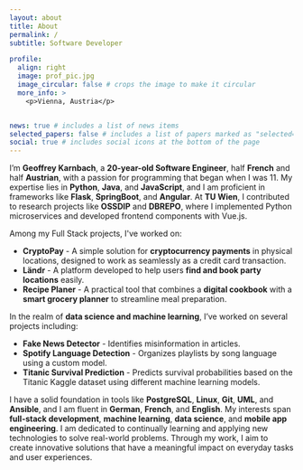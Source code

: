 ```yaml
---
layout: about
title: About
permalink: /
subtitle: Software Developer

profile:
  align: right
  image: prof_pic.jpg
  image_circular: false # crops the image to make it circular
  more_info: >
    <p>Vienna, Austria</p>


news: true # includes a list of news items
selected_papers: false # includes a list of papers marked as "selected={true}"
social: true # includes social icons at the bottom of the page
---
```


<p>I’m <strong>Geoffrey Karnbach</strong>, a <strong>20-year-old Software Engineer</strong>, half <strong>French</strong> and half <strong>Austrian</strong>, with a passion for programming that began when I was 11. My expertise lies in <strong>Python</strong>, <strong>Java</strong>, and <strong>JavaScript</strong>, and I am proficient in frameworks like <strong>Flask</strong>, <strong>SpringBoot</strong>, and <strong>Angular</strong>. At <strong>TU Wien</strong>, I contributed to research projects like <strong>OSSDIP</strong> and <strong>DBREPO</strong>, where I implemented Python microservices and developed frontend components with Vue.js.</p>

<p>Among my Full Stack projects, I've worked on:</p>
<ul>
  <li><strong>CryptoPay</strong> - A simple solution for <strong>cryptocurrency payments</strong> in physical locations, designed to work as seamlessly as a credit card transaction.</li>
  <li><strong>Ländr</strong> - A platform developed to help users <strong>find and book party locations</strong> easily.</li>
  <li><strong>Recipe Planer</strong> - A practical tool that combines a <strong>digital cookbook</strong> with a <strong>smart grocery planner</strong> to streamline meal preparation.</li>
</ul>

<p>In the realm of <strong>data science and machine learning</strong>, I’ve worked on several projects including:</p>
<ul>
  <li><strong>Fake News Detector</strong> - Identifies misinformation in articles.</li>
  <li><strong>Spotify Language Detection</strong> - Organizes playlists by song language using a custom model.</li>
  <li><strong>Titanic Survival Prediction</strong> - Predicts survival probabilities based on the Titanic Kaggle dataset using different machine learning models.</li>
</ul>

<p>I have a solid foundation in tools like <strong>PostgreSQL</strong>, <strong>Linux</strong>, <strong>Git</strong>, <strong>UML</strong>, and <strong>Ansible</strong>, and I am fluent in <strong>German</strong>, <strong>French</strong>, and <strong>English</strong>. My interests span <strong>full-stack development</strong>, <strong>machine learning</strong>, <strong>data science</strong>, and <strong>mobile app engineering</strong>. I am dedicated to continually learning and applying new technologies to solve real-world problems. Through my work, I aim to create innovative solutions that have a meaningful impact on everyday tasks and user experiences.</p>
